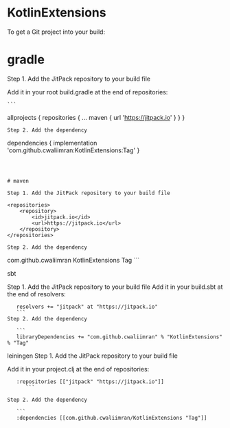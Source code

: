 # KotlinExtensions





To get a Git project into your build:


# gradle
Step 1. Add the JitPack repository to your build file

Add it in your root build.gradle at the end of repositories:

	```
  allprojects {
		repositories {
			...
			maven { url 'https://jitpack.io' }
		}
	}
  ```
Step 2. Add the dependency

```
dependencies {
	        implementation 'com.github.cwaliimran:KotlinExtensions:Tag'
     	}
```



# maven

Step 1. Add the JitPack repository to your build file
```
	<repositories>
		<repository>
		    <id>jitpack.io</id>
		    <url>https://jitpack.io</url>
		</repository>
	</repositories>
  ```
Step 2. Add the dependency

```
<dependency>
	    <groupId>com.github.cwaliimran</groupId>
	    <artifactId>KotlinExtensions</artifactId>
	    <version>Tag</version>
	</dependency>
  ```
  
  
  
  
sbt

  Step 1. Add the JitPack repository to your build file
Add it in your build.sbt at the end of resolvers:

 ```
    resolvers += "jitpack" at "https://jitpack.io"    
    ```
Step 2. Add the dependency

	```
	libraryDependencies += "com.github.cwaliimran" % "KotlinExtensions" % "Tag"	
  ```
  
  
leiningen
  Step 1. Add the JitPack repository to your build file

Add it in your project.clj at the end of repositories:

 ```
    :repositories [["jitpack" "https://jitpack.io"]]
       ``` 
    
Step 2. Add the dependency

	```
	:dependencies [[com.github.cwaliimran/KotlinExtensions "Tag"]]	
  ```
